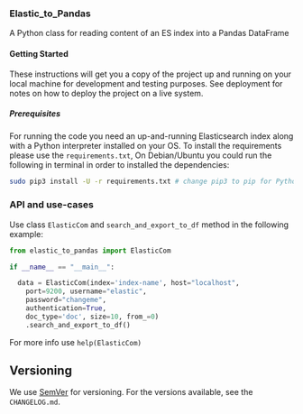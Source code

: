 ### Elastic_to_Pandas

A Python class for reading content of an ES index into a Pandas DataFrame

#### Getting Started

These instructions will get you a copy of the project up and running on your local machine for development and testing purposes. See deployment for notes on how to deploy the project on a live system.

##### Prerequisites

For running the code you need an up-and-running Elasticsearch index along with a Python interpreter installed on your OS.
To install the requirements please use the `requirements.txt`, 	On Debian/Ubuntu you could run the following in terminal in order to installed the dependencies:
```Bash
sudo pip3 install -U -r requirements.txt # change pip3 to pip for Python2 installation
```

### API and use-cases

Use class `ElasticCom` and `search_and_export_to_df` method in the following example:

```Python
from elastic_to_pandas import ElasticCom

if __name__ == "__main__":

  data = ElasticCom(index='index-name', host="localhost",
	port=9200, username="elastic",
	password="changeme",
	authentication=True,
	doc_type='doc', size=10, from_=0)
	.search_and_export_to_df()
```
For more info use `help(ElasticCom)`

## Versioning
We use [SemVer](http://semver.org/) for versioning. For the versions available, see the `CHANGELOG.md`.

